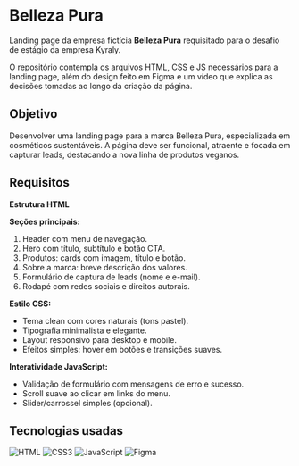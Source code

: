 # Belleza Pura
Landing page da empresa fictícia <b>Belleza Pura</b> requisitado para o desafio de estágio da empresa Kyraly.

O repositório contempla os arquivos HTML, CSS e JS necessários para a landing page, além do design feito em Figma e um vídeo que explica as decisões tomadas ao longo da criação da página.

## Objetivo
Desenvolver uma landing page para a marca Belleza Pura, especializada em cosméticos sustentáveis. A página deve ser funcional, atraente e focada em capturar leads, destacando a nova linha de produtos veganos. 

## Requisitos
**Estrutura HTML**

**Seções principais:**

1. Header com menu de navegação.
2. Hero com título, subtítulo e botão CTA.
3. Produtos: cards com imagem, título e botão.
4. Sobre a marca: breve descrição dos valores.
5. Formulário de captura de leads (nome e e-mail).
6. Rodapé com redes sociais e direitos autorais.

**Estilo CSS:**
- Tema clean com cores naturais (tons pastel).
- Tipografia minimalista e elegante.
- Layout responsivo para desktop e mobile.
- Efeitos simples: hover em botões e transições suaves.

**Interatividade JavaScript:**
- Validação de formulário com mensagens de erro e sucesso.
- Scroll suave ao clicar em links do menu.
- Slider/carrossel simples (opcional).


## Tecnologias usadas
![HTML](https://img.shields.io/badge/html5-%23E34F26.svg?style=for-the-badge&logo=html5&logoColor=white) ![CSS3](https://img.shields.io/badge/css3-%231572B6.svg?style=for-the-badge&logo=css3&logoColor=white) ![JavaScript](https://img.shields.io/badge/javascript-%23323330.svg?style=for-the-badge&logo=javascript&logoColor=%23F7DF1E) ![Figma](https://img.shields.io/badge/figma-%23F24E1E.svg?style=for-the-badge&logo=figma&logoColor=white)